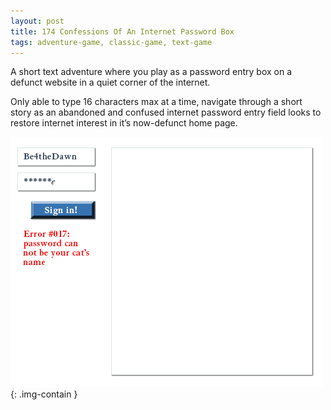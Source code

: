```yaml
---
layout: post
title: 174 Confessions Of An Internet Password Box
tags: adventure-game, classic-game, text-game
---
```

A short text adventure where you play as a password entry box on a defunct website in a quiet corner of the internet.

Only able to type 16 characters max at a time, navigate through a short story as an abandoned and confused internet password entry field looks to restore internet interest in it’s now-defunct home page.

![Confessions](/img/games/174_Confessions_Of_An_Internet_Password_Box.jpg "Confessions"){: .img-contain }